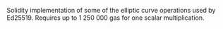 Solidity implementation of some of the elliptic curve operations used by
Ed25519. Requires up to 1 250 000 gas for one scalar multiplication.
